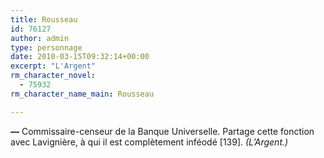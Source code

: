 ```yaml
---
title: Rousseau
id: 76127
author: admin
type: personnage
date: 2010-03-15T09:32:14+00:00
excerpt: "L'Argent"
rm_character_novel:
  - 75932
rm_character_name_main: Rousseau

---
```

**—** Commissaire-censeur de la Banque Universelle. Partage cette fonction avec Lavignière, à qui il est complètement inféodé [139]. _(L&rsquo;Argent.)_